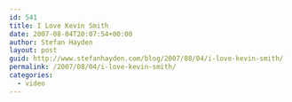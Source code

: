 ```yaml
---
id: 541
title: I Love Kevin Smith
date: 2007-08-04T20:07:54+00:00
author: Stefan Hayden
layout: post
guid: http://www.stefanhayden.com/blog/2007/08/04/i-love-kevin-smith/
permalink: /2007/08/04/i-love-kevin-smith/
categories:
  - video
---
```

<object width="425" height="350"><param name="movie" value="http://www.youtube.com/v/ou2mVnElp6c"></param><param name="wmode" value="transparent"></param><embed src="http://www.youtube.com/v/ou2mVnElp6c" type="application/x-shockwave-flash" wmode="transparent" width="425" height="350"></embed></object>
